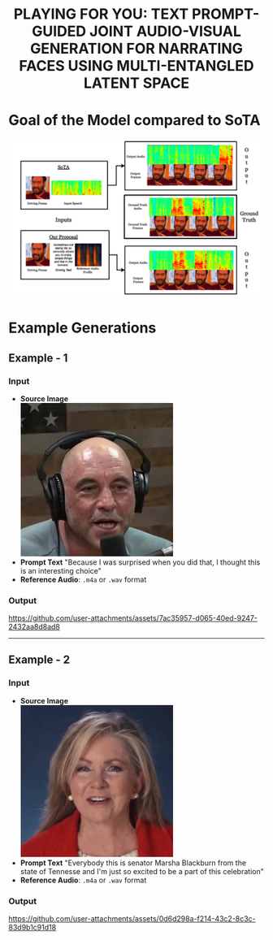 <h1 align='center'>PLAYING FOR YOU: TEXT PROMPT-GUIDED JOINT
AUDIO-VISUAL GENERATION FOR NARRATING FACES
USING MULTI-ENTANGLED LATENT SPACE</h1>

# Goal of the Model compared to SoTA

![Goal](./assets/example.png)

# Example Generations

## Example - 1

### Input
- **Source Image** <br>
  <img src="./assets/Images/Man.png" width="300" alt="Example Image 1">
- **Prompt Text** 
  "Because I was surprised when you did that, I thought this is an interesting choice"
- **Reference Audio**: `.m4a` or `.wav` format

### Output



https://github.com/user-attachments/assets/7ac35957-d065-40ed-9247-2432aa8d8ad8





---

## Example - 2

### Input
- **Source Image** <br>
  <img src="./assets/Images/Woman.png" width="300" alt="Example Image 2">
- **Prompt Text** 
  "Everybody this is senator Marsha Blackburn from the state of Tennesse and I'm just so excited to be a part of this celebration"
- **Reference Audio**: `.m4a` or `.wav` format

### Output

https://github.com/user-attachments/assets/0d6d298a-f214-43c2-8c3c-83d9b1c91d18


